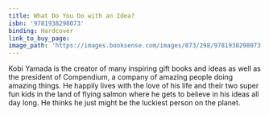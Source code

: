 ```yaml
---
title: What Do You Do with an Idea?
isbn: '9781938298073'
binding: Hardcover
link_to_buy_page:
image_path: 'https://images.booksense.com/images/073/298/9781938298073.jpg'
---
```



Kobi Yamada is the creator of many inspiring gift books and ideas as well as the president of Compendium, a company of amazing people doing amazing things. He happily lives with the love of his life and their two super fun kids in the land of flying salmon where he gets to believe in his ideas all day long. He thinks he just might be the luckiest person on the planet.